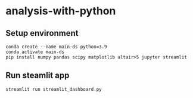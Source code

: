 # analysis-with-python
## Setup environment
```
conda create --name main-ds python=3.9
conda activate main-ds
pip install numpy pandas scipy matplotlib altair>5 jupyter streamlit
```
## Run steamlit app
```
streamlit run streamlit_dashboard.py
```

